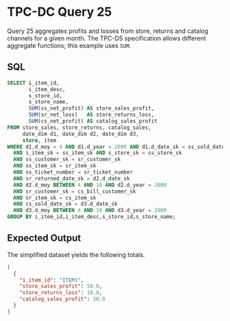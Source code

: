 # TPC-DC Query 25

Query 25 aggregates profits and losses from store, returns and catalog channels
for a given month. The TPC-DS specification allows different aggregate
functions; this example uses `SUM`.

## SQL
```sql
SELECT i_item_id,
       i_item_desc,
       s_store_id,
       s_store_name,
       SUM(ss_net_profit) AS store_sales_profit,
       SUM(sr_net_loss)   AS store_returns_loss,
       SUM(cs_net_profit) AS catalog_sales_profit
FROM store_sales, store_returns, catalog_sales,
     date_dim d1, date_dim d2, date_dim d3,
     store, item
WHERE d1.d_moy = 4 AND d1.d_year = 2000 AND d1.d_date_sk = ss_sold_date_sk
  AND i_item_sk = ss_item_sk AND s_store_sk = ss_store_sk
  AND ss_customer_sk = sr_customer_sk
  AND ss_item_sk = sr_item_sk
  AND ss_ticket_number = sr_ticket_number
  AND sr_returned_date_sk = d2.d_date_sk
  AND d2.d_moy BETWEEN 4 AND 10 AND d2.d_year = 2000
  AND sr_customer_sk = cs_bill_customer_sk
  AND sr_item_sk = cs_item_sk
  AND cs_sold_date_sk = d3.d_date_sk
  AND d3.d_moy BETWEEN 4 AND 10 AND d3.d_year = 2000
GROUP BY i_item_id,i_item_desc,s_store_id,s_store_name;
```

## Expected Output
The simplified dataset yields the following totals.
```json
[
  {
    "i_item_id": "ITEM1",
    "store_sales_profit": 50.0,
    "store_returns_loss": 10.0,
    "catalog_sales_profit": 30.0
  }
]
```
